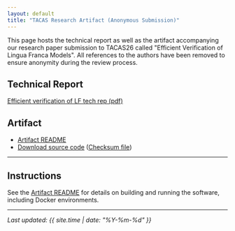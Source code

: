 ```yaml
---
layout: default
title: "TACAS Research Artifact (Anonymous Submission)"
---
```


This page hosts the technical report as well as the artifact accompanying our research paper submission to TACAS26 called "Efficient Verification of Lingua Franca Models".
All references to the authors have been removed to ensure anonymity during the review process.

## Technical Report

[Efficient verification of LF tech rep (pdf)](techrep.pdf)

## Artifact

- [Artifact README](artifact/README.md)
- [Download source code](artifact/code.zip) ([Checksum file](artifact/checksum.txt))

---

## Instructions

See the [Artifact README](artifact/README.md) for details on building and running the software, including Docker environments.

---

_Last updated: {{ site.time | date: "%Y-%m-%d" }}_
